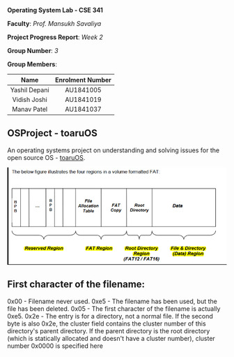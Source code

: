 
**Operating System Lab - CSE 341**

**Faculty**: *Prof. Mansukh Savaliya*

**Project Progress Report**: *Week 2*

**Group Number**: *3*

**Group Members**:

|     Name      | Enrolment Number |
| :-----------: | :--------------: |
| Yashil Depani |    AU1841005     |
| Vidish Joshi  |    AU1841019     |
|  Manav Patel  |    AU1841037     |



## OSProject - toaruOS

An operating systems project on understanding and solving issues for the open source OS - [toaruOS](https://github.com/klange/toaruos).

![FatFileSys](https://github.com/VidishJoshi/OSProject-toaruOS/blob/master/Report/img3/1.PNG)

## First character of the filename:

0x00 - Filename never used.
0xe5 - The filename has been used, but the file has been deleted.
0x05 - The first character of the filename is actually 0xe5.
0x2e - The entry is for a directory, not a normal file. If the second byte is
also 0x2e, the cluster field contains the cluster number of this directory's
parent directory. If the parent directory is the root directory (which is
statically allocated and doesn't have a cluster number), cluster number
0x0000 is specified here
